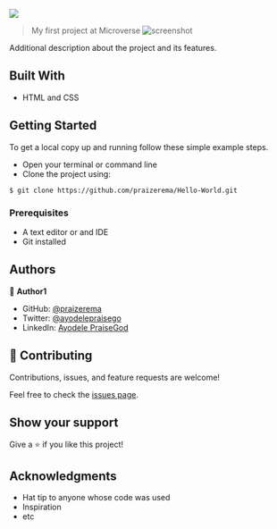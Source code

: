 ![](https://img.shields.io/badge/Microverse-blueviolet)

> My first project at Microverse 
> ![screenshot](./app_screenshot.png)

Additional description about the project and its features.

## Built With

- HTML and CSS

## Getting Started

To get a local copy up and running follow these simple example steps.

- Open your terminal or command line 
- Clone the project using:

```
$ git clone https://github.com/praizerema/Hello-World.git
```

### Prerequisites

- A text editor or and IDE
- Git installed

## Authors

👤 **Author1**

- GitHub: [@praizerema](https://github.com/praizerema)
- Twitter: [@ayodelepraisego](https://twitter.com/ayodelepraisego)
- LinkedIn: [Ayodele PraiseGod](https://www.linkedin.com/in/praizerema)

## 🤝 Contributing

Contributions, issues, and feature requests are welcome!

Feel free to check the [issues page](https://github.com/praizerema/Hello-World/issues).

## Show your support

Give a ⭐️ if you like this project!

## Acknowledgments

- Hat tip to anyone whose code was used
- Inspiration
- etc

